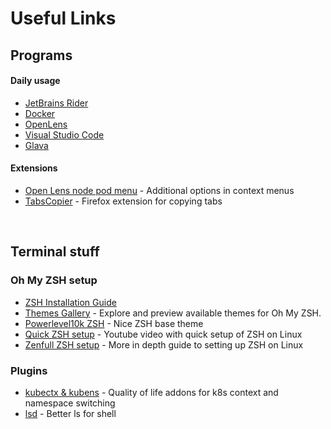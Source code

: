 # Useful Links

## Programs
#### Daily usage
- [JetBrains Rider](https://www.jetbrains.com/rider/download/#section=windows)
- [Docker](https://www.docker.com/products/docker-desktop/)
- [OpenLens](https://github.com/MuhammedKalkan/OpenLens)
- [Visual Studio Code](https://code.visualstudio.com/)
- [Glava](https://github.com/jarcode-foss/glava)

#### Extensions
- [Open Lens node pod menu](https://github.com/alebcay/openlens-node-pod-menu) - Additional options in context menus
- [TabsCopier](https://addons.mozilla.org/en-US/firefox/addon/tabs-copier/) - Firefox extension for copying tabs

<br>

## Terminal stuff
### Oh My ZSH setup
- [ZSH Installation Guide](https://github.com/ohmyzsh/ohmyzsh/wiki/Installing-ZSH)
- [Themes Gallery](https://github.com/ohmyzsh/ohmyzsh/wiki/themes) - Explore and preview available themes for Oh My ZSH.
- [Powerlevel10k ZSH](https://github.com/romkatv/powerlevel10k) - Nice ZSH base theme
- [Quick ZSH setup](https://www.youtube.com/watch?v=80PHRWH84Tc) - Youtube video with quick setup of ZSH on Linux
- [Zenfull ZSH setup](https://www.youtube.com/watch?v=ud7YxC33Z3w) - More in depth guide to setting up ZSH on Linux 

### Plugins
- [kubectx & kubens](https://github.com/ahmetb/kubectx) - Quality of life addons for k8s context and namespace switching
- [lsd](https://github.com/lsd-rs/lsd) - Better ls for shell
